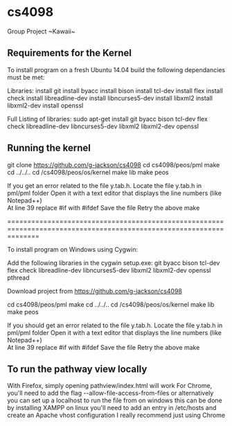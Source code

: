 # cs4098
Group Project ~Kawaii~

## Requirements for the Kernel
To install program on a fresh Ubuntu 14.04 build the following dependancies must be met:

Libraries:
install git
install byacc
install bison
install tcl-dev
install flex
install check
install libreadline-dev
install libncurses5-dev
install libxml2
install libxml2-dev
install openssl

Full Listing of libraries:
sudo apt-get install git byacc bison tcl-dev flex check libreadline-dev libncurses5-dev libxml2 libxml2-dev openssl

## Running the kernel
git clone https://github.com/g-jackson/cs4098
cd cs4098/peos/pml 
make
cd ../../..
cd /cs4098/peos/os/kernel 
make lib
make peos

If you get an error related to the file y.tab.h. 
	Locate the file y.tab.h in pml/pml folder 
	Open it with a text editor that displays the line numbers (like Notepad++) 	
	At line 39 replace #if with #ifdef 
	Save the file 
	Retry the above make

====================================================================================================================

To install program on Windows using Cygwin:

Add the following libraries in the cygwin setup.exe:
git 
byacc 
bison 
tcl-dev 
flex 
check 
libreadline-dev 
libncurses5-dev
libxml2 
libxml2-dev 
openssl
pthread

Download project from https://github.com/g-jackson/cs4098

cd cs4098/peos/pml 
make
cd ../../..
cd /cs4098/peos/os/kernel 
make lib
make peos

If you should get an error related to the file y.tab.h. 
	Locate the file y.tab.h in pml/pml folder 
	Open it with a text editor that displays the line numbers (like Notepad++) 	
	At line 39 replace #if with #ifdef 
	Save the file 
	Retry the above make

## To run the pathway view locally
With Firefox, simply opening pathview/index.html will work
For Chrome, you'll need to add the flag --allow-file-access-from-files
	or alternatively you can set up a localhost to run the file from
		on windows this can be done by installing XAMPP
		on linux you'll need to add an entry in /etc/hosts and create an Apache vhost configuration
	I really recommend just using Chrome
